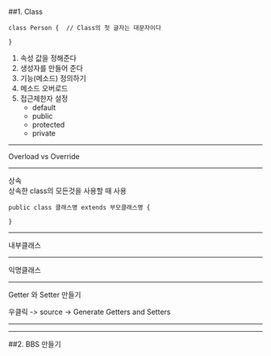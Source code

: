 ##1. Class

```
class Person {	// Class의 첫 글자는 대문자이다

}
```
1. 속성 값을 정해준다
2. 생성자를 만들어 준다
3. 기능(메소드) 정의하기
4. 메소드 오버로드
5. 접근제한자 설정  
	- default
	- public
	- protected
	- private

---


Overload vs Override

---

상속  
상속한 class의 모든것을 사용할 때 사용

```
public class 클래스명 extends 부모클래스명 {

}
```

---

내부클래스

---

익명클래스

---

Getter 와 Setter 만들기

우클릭 -> source -> Generate Getters and Setters

---



---

##2. BBS 만들기